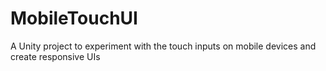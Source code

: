 # MobileTouchUI
A Unity project to experiment with the touch inputs on mobile devices and create responsive UIs

